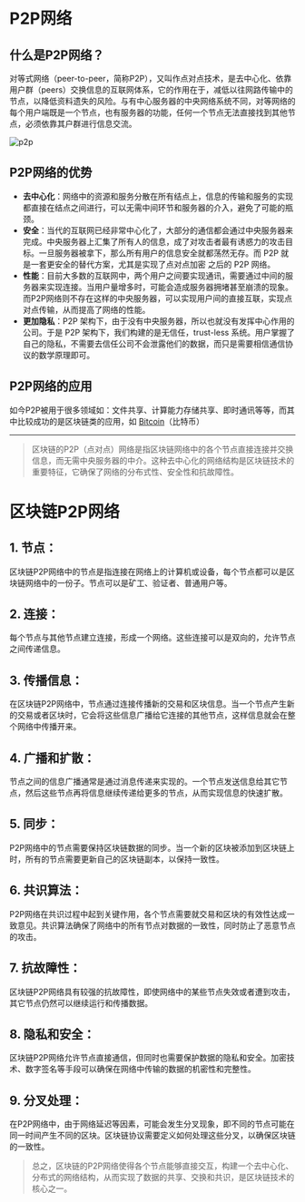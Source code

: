 
# P2P网络

## 什么是P2P网络？

对等式网络（peer-to-peer，简称P2P），又叫作点对点技术，是去中心化、依靠用户群（peers）交换信息的互联网体系，它的作用在于，减低以往网路传输中的节点，以降低资料遗失的风险。与有中心服务器的中央网络系统不同，对等网络的每个用户端既是一个节点，也有服务器的功能，任何一个节点无法直接找到其他节点，必须依靠其户群进行信息交流。

![p2p](https://img.learnblockchain.cn/web3map/p2p.png)

## P2P网络的优势

* **去中心化**：网络中的资源和服务分散在所有结点上，信息的传输和服务的实现都直接在结点之间进行，可以无需中间环节和服务器的介入，避免了可能的瓶颈。
* **安全**：当代的互联网已经非常中心化了，大部分的通信都会通过中央服务器来完成。中央服务器上汇集了所有人的信息，成了对攻击者最有诱惑力的攻击目标。一旦服务器被拿下，那么所有用户的信息安全就都荡然无存。而 P2P 就是一套更安全的替代方案，尤其是实现了点对点加密 之后的 P2P 网络。
* **性能**：目前大多数的互联网中，两个用户之间要实现通讯，需要通过中间的服务器来实现连接。当用户量增多时，可能会造成服务器拥堵甚至崩溃的现象。而P2P网络则不存在这样的中央服务器，可以实现用户间的直接互联，实现点对点传输，从而提高了网络的性能。
* **更加隐私**：P2P 架构下，由于没有中央服务器，所以也就没有发挥中心作用的公司。于是 P2P 架构下，我们构建的是无信任，trust-less 系统。用户掌握了自己的隐私，不需要去信任公司不会泄露他们的数据，而只是需要相信通信协议的数学原理即可。

## P2P网络的应用

如今P2P被用于很多领域如：文件共享、计算能力存储共享、即时通讯等等，而其中比较成功的是区块链类的应用，如 [Bitcoin](/bitcoin/BTC.md)（比特币）

***


>区块链的P2P（点对点）网络是指区块链网络中的各个节点直接连接并交换信息，而无需中央服务器的中介。这种去中心化的网络结构是区块链技术的重要特征，它确保了网络的分布式性、安全性和抗故障性。
# 区块链P2P网络

## 1. **节点**：
区块链P2P网络中的节点是指连接在网络上的计算机或设备，每个节点都可以是区块链网络中的一份子。节点可以是矿工、验证者、普通用户等。

## 2. **连接**：
每个节点与其他节点建立连接，形成一个网络。这些连接可以是双向的，允许节点之间传递信息。

## 3. **传播信息**：
在区块链P2P网络中，节点通过连接传播新的交易和区块信息。当一个节点产生新的交易或者区块时，它会将这些信息广播给它连接的其他节点，这样信息就会在整个网络中传播开来。

## 4. **广播和扩散**：
节点之间的信息广播通常是通过消息传递来实现的。一个节点发送信息给其它节点，然后这些节点再将信息继续传递给更多的节点，从而实现信息的快速扩散。

## 5. **同步**：
P2P网络中的节点需要保持区块链数据的同步。当一个新的区块被添加到区块链上时，所有的节点需要更新自己的区块链副本，以保持一致性。

## 6. **共识算法**：
P2P网络在共识过程中起到关键作用，各个节点需要就交易和区块的有效性达成一致意见。共识算法确保了网络中的所有节点对数据的一致性，同时防止了恶意节点的攻击。

## 7. **抗故障性**：
区块链P2P网络具有较强的抗故障性，即使网络中的某些节点失效或者遭到攻击，其它节点仍然可以继续运行和传播数据。

## 8. **隐私和安全**：
区块链P2P网络允许节点直接通信，但同时也需要保护数据的隐私和安全。加密技术、数字签名等手段可以确保在网络中传输的数据的机密性和完整性。

## 9. **分叉处理**：
在P2P网络中，由于网络延迟等因素，可能会发生分叉现象，即不同的节点可能在同一时间产生不同的区块。区块链协议需要定义如何处理这些分叉，以确保区块链的一致性。

>总之，区块链的P2P网络使得各个节点能够直接交互，构建一个去中心化、分布式的网络结构，从而实现了数据的共享、交换和共识，是区块链技术的核心之一。